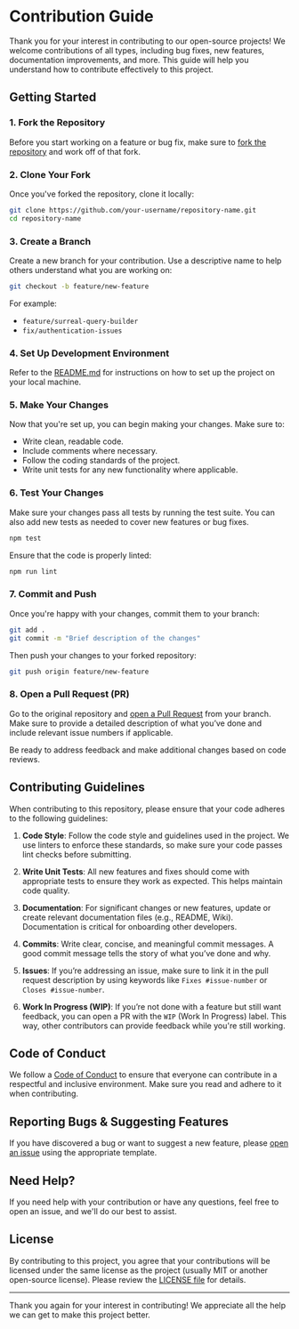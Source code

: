 # Contribution Guide

Thank you for your interest in contributing to our open-source projects! We welcome contributions of all types, including bug fixes, new features, documentation improvements, and more. This guide will help you understand how to contribute effectively to this project.

## Getting Started

### 1. Fork the Repository

Before you start working on a feature or bug fix, make sure to [fork the repository](https://docs.github.com/en/get-started/quickstart/fork-a-repo) and work off of that fork.

### 2. Clone Your Fork

Once you've forked the repository, clone it locally:

```bash
git clone https://github.com/your-username/repository-name.git
cd repository-name
```

### 3. Create a Branch

Create a new branch for your contribution. Use a descriptive name to help others understand what you are working on:

```bash
git checkout -b feature/new-feature
```

For example:
- `feature/surreal-query-builder`
- `fix/authentication-issues`

### 4. Set Up Development Environment

Refer to the [README.md](./README.md) for instructions on how to set up the project on your local machine.

### 5. Make Your Changes

Now that you're set up, you can begin making your changes. Make sure to:
- Write clean, readable code.
- Include comments where necessary.
- Follow the coding standards of the project.
- Write unit tests for any new functionality where applicable.

### 6. Test Your Changes

Make sure your changes pass all tests by running the test suite. You can also add new tests as needed to cover new features or bug fixes.

```bash
npm test
```

Ensure that the code is properly linted:

```bash
npm run lint
```

### 7. Commit and Push

Once you're happy with your changes, commit them to your branch:

```bash
git add .
git commit -m "Brief description of the changes"
```

Then push your changes to your forked repository:

```bash
git push origin feature/new-feature
```

### 8. Open a Pull Request (PR)

Go to the original repository and [open a Pull Request](https://docs.github.com/en/pull-requests/collaborating-with-pull-requests/proposing-changes-to-your-work-with-pull-requests/about-pull-requests) from your branch. Make sure to provide a detailed description of what you’ve done and include relevant issue numbers if applicable.

Be ready to address feedback and make additional changes based on code reviews.

## Contributing Guidelines

When contributing to this repository, please ensure that your code adheres to the following guidelines:

1. **Code Style**: Follow the code style and guidelines used in the project. We use linters to enforce these standards, so make sure your code passes lint checks before submitting.
   
2. **Write Unit Tests**: All new features and fixes should come with appropriate tests to ensure they work as expected. This helps maintain code quality.

3. **Documentation**: For significant changes or new features, update or create relevant documentation files (e.g., README, Wiki). Documentation is critical for onboarding other developers.

4. **Commits**: Write clear, concise, and meaningful commit messages. A good commit message tells the story of what you’ve done and why.

5. **Issues**: If you’re addressing an issue, make sure to link it in the pull request description by using keywords like `Fixes #issue-number` or `Closes #issue-number`.

6. **Work In Progress (WIP)**: If you’re not done with a feature but still want feedback, you can open a PR with the `WIP` (Work In Progress) label. This way, other contributors can provide feedback while you're still working.

## Code of Conduct

We follow a [Code of Conduct](./CODE_OF_CONDUCT.md) to ensure that everyone can contribute in a respectful and inclusive environment. Make sure you read and adhere to it when contributing.

## Reporting Bugs & Suggesting Features

If you have discovered a bug or want to suggest a new feature, please [open an issue](https://github.com/repository/issues) using the appropriate template.

## Need Help?

If you need help with your contribution or have any questions, feel free to open an issue, and we'll do our best to assist.

## License

By contributing to this project, you agree that your contributions will be licensed under the same license as the project (usually MIT or another open-source license). Please review the [LICENSE file](./LICENSE) for details.

---

Thank you again for your interest in contributing! We appreciate all the help we can get to make this project better.
